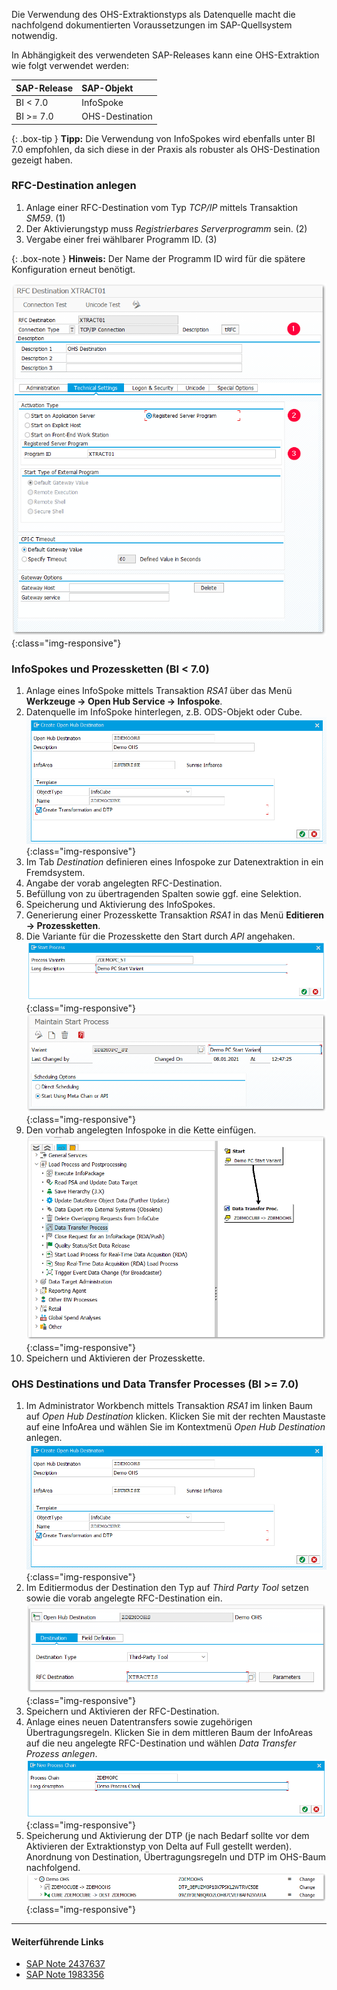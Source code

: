 Die Verwendung des OHS-Extraktionstyps als Datenquelle macht die nachfolgend dokumentierten Voraussetzungen im SAP-Quellsystem notwendig.

In Abhängigkeit des verwendeten SAP-Releases kann eine OHS-Extraktion wie folgt verwendet werden:

|SAP-Release| SAP-Objekt |
|:----|:----|
| BI < 7.0 | InfoSpoke |
| BI >= 7.0 | OHS-Destination |


{: .box-tip }
**Tipp:** Die Verwendung von InfoSpokes wird ebenfalls unter BI 7.0 empfohlen, da sich diese in der Praxis als robuster als OHS-Destination gezeigt haben.

### RFC-Destination anlegen

1. Anlage einer RFC-Destination vom Typ *TCP/IP* mittels Transaktion *SM59*. (1)
2. Der Aktivierungstyp muss *Registrierbares Serverprogramm* sein. (2)
3. Vergabe einer frei wählbarer Programm ID. (3)

{: .box-note }
**Hinweis:** Der Name der Programm ID wird für die spätere Konfiguration erneut benötigt.

![OHS-BW-01](/img/content/ohs_destination.png){:class="img-responsive"}

### InfoSpokes und Prozessketten (BI < 7.0)

1. Anlage eines InfoSpoke mittels Transaktion *RSA1* über das Menü **Werkzeuge -> Open Hub Service -> Infospoke**.
2. Datenquelle im InfoSpoke hinterlegen, z.B. ODS-Objekt oder Cube.
![OHS-BW-02](/img/content/ohs_1.png){:class="img-responsive"}
3. Im Tab *Destination* definieren eines Infospoke zur Datenextraktion in ein Fremdsystem. 
4. Angabe der vorab angelegten RFC-Destination. 
5. Befüllung von zu übertragenden Spalten sowie ggf. eine Selektion. 
6. Speicherung und Aktivierung des InfoSpokes.
7. Generierung einer Prozesskette Transaktion *RSA1* in das Menü **Editieren -> Prozessketten**.
8. Die Variante für die Prozesskette den Start durch *API* angehaken.
![OHS-BW-02](/img/content/ohs_6.png){:class="img-responsive"}
![OHS-BW-02](/img/content/ohs_5.png){:class="img-responsive"}
9. Den vorhab angelegten Infospoke in die Kette einfügen.
![OHS-BW-04](/img/content/ohs_7.png){:class="img-responsive"}
10. Speichern und Aktivieren der Prozesskette.

### OHS Destinations und Data Transfer Processes (BI >= 7.0)

1. Im Administrator Workbench mittels Transaktion *RSA1* im linken Baum auf *Open Hub Destination* klicken. Klicken Sie mit der rechten Maustaste auf eine InfoArea und wählen Sie im Kontextmenü *Open Hub Destination* anlegen.
![OHS-BW-02](/img/content/ohs_1.png){:class="img-responsive"}
2. Im  Editiermodus der Destination den Typ auf *Third Party Tool* setzen sowie die vorab angelegte RFC-Destination ein.
![OHS-BW-03](/img/content/ohs_2.png){:class="img-responsive"}
3. Speichern und Aktivieren der RFC-Destination.
4. Anlage eines neuen Datentransfers sowie zugehörigen Übertragungsregeln. Klicken Sie in dem mittleren Baum der InfoAreas auf die neu angelegte RFC-Destination und wählen *Data Transfer Prozess anlegen*.
![OHS-BW-02](/img/content/ohs_4.png){:class="img-responsive"}
5. Speicherung und Aktivierung der DTP (je nach Bedarf sollte vor dem Aktivieren der Extraktionstyp von Delta auf Full gestellt werden). Anordnung von Destination, Übertragungsregeln und DTP im OHS-Baum nachfolgend.
![OHS-BW-02](/img/content/ohs_3.png){:class="img-responsive"}


****
#### Weiterführende Links
- [SAP Note 2437637](https://launchpad.support.sap.com/#/notes/2437637)
- [SAP Note 1983356](https://launchpad.support.sap.com/#/notes/1983356)

